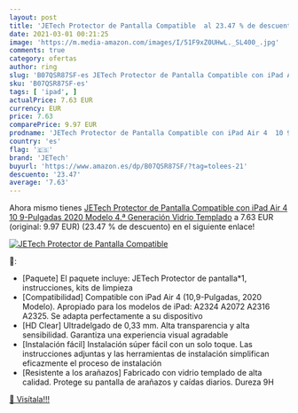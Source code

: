 ```yaml
---
layout: post
title: 'JETech Protector de Pantalla Compatible  al 23.47 % de descuento'
date: 2021-03-01 00:21:25
image: 'https://m.media-amazon.com/images/I/51F9xZ0UHwL._SL400_.jpg'
comments: true
category: ofertas
author: ring
slug: 'B07QSR87SF-es JETech Protector de Pantalla Compatible con iPad Air 4 10...'
sku: 'B07QSR87SF-es'
tags: [ 'ipad', ]
actualPrice: 7.63 EUR
currency: EUR
price: 7.63
comparePrice: 9.97 EUR
prodname: 'JETech Protector de Pantalla Compatible con iPad Air 4  10 9-Pulgadas  2020 Modelo  4.ª Generación   Vidrio Templado'
country: 'es'
flag: '🇪🇸'
brand: 'JETech'
buyurl: 'https://www.amazon.es/dp/B07QSR87SF/?tag=tolees-21'
descuento: '23.47'
average: '7.63'
---
```


Ahora mismo tienes [JETech Protector de Pantalla Compatible con iPad Air 4  10 9-Pulgadas  2020 Modelo  4.ª Generación   Vidrio Templado](https://www.amazon.es/dp/B07QSR87SF/?tag=tolees-21) a 7.63 EUR (original: 9.97 EUR) (23.47 %  de descuento) en el siguiente enlace!

[![JETech Protector de Pantalla Compatible ](https://m.media-amazon.com/images/I/51F9xZ0UHwL._SL400_.jpg)](https://www.amazon.es/dp/B07QSR87SF/?tag=tolees-21)

🔎:

- [Paquete] El paquete incluye: JETech Protector de pantalla*1, instrucciones, kits de limpieza
- [Compatibilidad] Compatible con iPad Air 4 (10,9-Pulgadas, 2020 Modelo). Apropiado para los modelos de iPad: A2324 A2072 A2316 A2325. Se adapta perfectamente a su dispositivo
- [HD Clear] Ultradelgado de 0,33 mm. Alta transparencia y alta sensibilidad. Garantiza una experiencia visual agradable
- [Instalación fácil] Instalación súper fácil con un solo toque. Las instrucciones adjuntas y las herramientas de instalación simplifican eficazmente el proceso de instalación
- [Resistente a los arañazos] Fabricado con vidrio templado de alta calidad. Protege su pantalla de arañazos y caídas diarios. Dureza 9H

[🛒 Visítala!!!](https://www.amazon.es/dp/B07QSR87SF/?tag=tolees-21)
